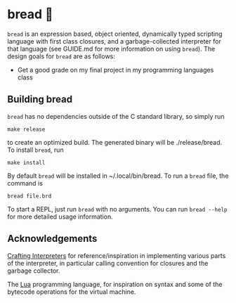 # bread 🍞

`bread` is an expression based, object oriented, dynamically typed
scripting language with first class closures,
and a garbage-collected interpreter for that language (see GUIDE.md for more
information on using `bread`). The design goals for `bread` are as follows:

* Get a good grade on my final project in my programming languages class

## Building bread

`bread` has no dependencies outside of the C standard library, so simply run

```
make release
```

to create an optimized build. The generated binary will be ./release/bread.
To install `bread`, run

```
make install
```

By default `bread` will be installed in ~/.local/bin/bread. To run a `bread` file,
the command is

```
bread file.brd
```

To start a REPL, just run `bread` with no arguments. You can run
`bread --help` for more detailed usage information.

## Acknowledgements

[Crafting Interpreters](https://craftinginterpreters.com/) for reference/inspiration
in implementing various parts of the interpreter, in particular calling convention
for closures and the garbage collector.

The [Lua](https://www.lua.org/) programming language, for inspiration on syntax
and some of the bytecode operations for the virtual machine.
